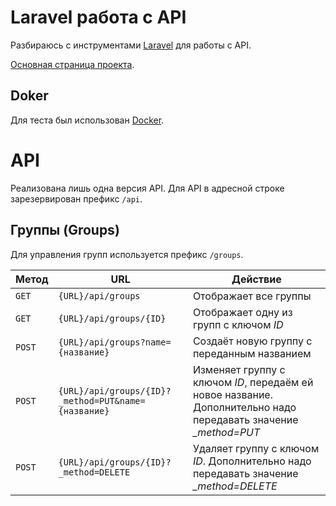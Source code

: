 # Laravel работа с API
Разбираюсь с инструментами [Laravel](https://laravel.com/) для работы с API.

[Основная страница проекта](https://laboratorynotices.wordpress.com/2023/07/14/laravel-10-%d1%80%d0%b0%d0%b1%d0%be%d1%82%d0%b0-%d1%81-api/).

## Doker
Для теста был использован [Docker](https://www.docker.com).

# API

Реализована лишь одна версия API.
Для API в адресной строке зарезервирован префикс `/api`.

## Группы (Groups)

Для управления групп используется префикс `/groups`.

|Метод	|URL	|Действие	|
|-------|-----|---------|
|`GET`|`{URL}/api/groups`|Отображает все группы|
|`GET`|`{URL}/api/groups/{ID}`|Отображает одну из групп с ключом *ID*|
|`POST`|`{URL}/api/groups?name={название}`|Создаёт новую группу с переданным названием|
|`POST`|`{URL}/api/groups/{ID}?_method=PUT&name={название}`|Изменяет группу с ключом *ID*, передаём ей новое название. Дополнительно надо передавать значение *_method=PUT*|
|`POST`|`{URL}/api/groups/{ID}?_method=DELETE`|Удаляет группу с ключом *ID*. Дополнительно надо передавать значение *_method=DELETE*|

